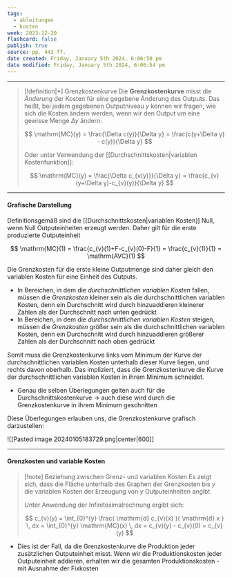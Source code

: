 ```yaml
---
tags:
  - ableitungen
  - kosten
week: 2023-12-20
flashcard: false
publish: true
source: pp. 443 ff.
date created: Friday, January 5th 2024, 6:06:50 pm
date modified: Friday, January 5th 2024, 6:06:54 pm
---
```

***

> [!definition|*] Grenzkostenkurve
> Die **Grenzkostenkurve** misst die *Änderung* der Kosten für eine gegebene Änderung des Outputs. Das heißt, bei jedem gegebenen Outputniveau $y$ können wir fragen, wie sich die Kosten ändern werden, wenn wir den Output um eine gewisse Menge $\Delta y$ ändern:
> 
> $$
> \mathrm{MC}(y) = \frac{\Delta c(y)}{\Delta y} = \frac{c(y+\Delta y) - c(y)}{\Delta y}
> $$
> 
> Oder unter Verwendung der [[Durchschnittskosten|variablen Kostenfunktion]]:
> 
> $$
> \mathrm{MC}(y) = \frac{\Delta c_{v(y)}}{\Delta y} = \frac{c_{v}(y+\Delta y)-c_{v}(y)}{\Delta y}
> $$

***
#### Grafische Darstellung

Definitionsgemäß sind die [[Durchschnittskosten|variablen Kosten]] Null, wenn Null Outputeinheiten erzeugt werden. Daher gilt für die erste produzierte Outputeinheit

$$
\mathrm{MC}(1) = \frac{c_{v}(1)+F-c_{v}(0)-F}{1} = \frac{c_{v}(1)}{1} = \mathrm{AVC}(1)
$$

Die Grenzkosten für die erste kleine Outputmenge sind daher gleich den variablen Kosten für eine Einheit des Outputs.

- In Bereichen, in dem die *durchschnittlichen variablen Kosten* fallen, müssen die *Grenzkosten* kleiner sein als die durchschnittlichen variablen Kosten, denn ein Durchschnitt wird durch hinzuaddieren kleinerer Zahlen als der Durchschnitt nach unten gedrückt
- In Bereichen, in dem die *durchschnittlichen variablen Kosten* steigen, müssen die *Grenzkosten* größer sein als die durchschnittlichen variablen Kosten, denn ein Durchschnitt wird durch hinzuaddieren größerer Zahlen als der Durchschnitt nach oben gedrückt

Somit muss die Grenzkostenkurve links vom Minimum der Kurve der durchschnittlichen variablen Kosten unterhalb dieser Kurve liegen, und rechts davon oberhalb. Das impliziert, dass die Grenzkostenkurve die Kurve der durchschnittlichen variablen Kosten in ihrem Minimum schneidet.

- Genau die selben Überlegungen gelten auch für die Durchschnittskostenkurve $\longrightarrow$ auch diese wird durch die Grenzkostenkurve in ihrem Minimum geschnitten

Diese Überlegungen erlauben uns, die Grenzkostenkurve grafisch darzustellen:

![[Pasted image 20240105183729.png|center|600]]

***
#### Grenzkosten und variable Kosten

> [!note] Beziehung zwischen Grenz- und variablen Kosten 
> Es zeigt sich, dass die Fläche unterhalb des Graphen der Grenzkosten bis $y$ die variablen Kosten der Erzeugung von $y$ Outputeinheiten angibt.
> 
> Unter Anwendung der Infinitesimalrechnung ergibt sich:
> 
> $$
> c_{v}(y) = \int_{0}^{y} \frac{ \mathrm{d} c_{v}(x) }{ \mathrm{d} x } \, dx = \int_{0}^{y} \mathrm{MC}(x) \, dx  = c_{v}(y) - c_{v}(0) = c_{v}(y)
> $$

- Dies ist der Fall, da die Grenzkostenkurve die Produktion jeder zusätzlichen Outputeinheit misst. Wenn wir die Produktionskosten jeder Outputeinheit addieren, erhalten wir die gesamten Produktionskosten - mit Ausnahme der Fixkosten
